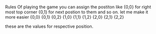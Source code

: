Rules Of playing the game 
you can assign the postiton like {0,0} for right most top corner {0,1} for next postion to them and so on.
let me make it more easier
{0,0}  {0,1}  {0,2}
{1,0}  {1,1}  {1,2}
{2,0}  {2,1}  {2,2}

these are the values for respective  position.
